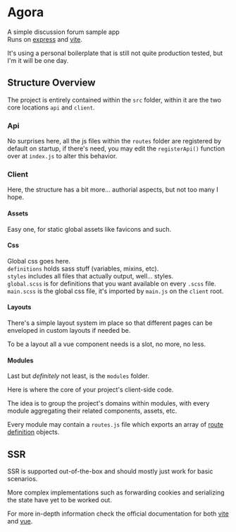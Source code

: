 # Agora

A simple discussion forum sample app  
Runs on [express](https://expressjs.com/) and [vite](https://vitejs.dev/).

It's using a personal boilerplate that is still not quite production tested,
but I'm it will be one day.

## Structure Overview
The project is entirely contained within the `src` folder,
within it are the two core locations `api` and `client`.

### Api
No surprises here, all the js files within the `routes`
folder are registered by default on startup, if there's
need, you may edit the `registerApi()` function over at
`index.js` to alter this behavior.


### Client
Here, the structure has a bit more... authorial aspects,
but not too many I hope.


#### Assets
Easy one, for static global assets like favicons and such.


#### Css
Global css goes here.  
`definitions` holds sass stuff (variables, mixins, etc).  
`styles` includes all files that actually output, well... styles.  
`global.scss` is for definitions that you want available on every `.scss` file.  
`main.scss` is the global css file, it's imported by `main.js` on the `client` root.


#### Layouts
There's a simple layout system im place so that different
pages can be enveloped in custom layouts if needed be.

To be a layout all a vue component needs is a slot, no more, no less.


#### Modules
Last but _definitely_ not least, is the `modules` folder.

Here is where the core of your project's client-side code.

The idea is to group the project's domains within modules,
with every module aggregating their related components,
assets, etc.

Every module may contain a `routes.js` file which exports
an array of [route definition](https://next.router.vuejs.org/api/#routerecordraw)
objects.

## SSR

SSR is supported out-of-the-box and should mostly just work
for basic scenarios.

More complex implementations such as forwarding cookies
and serializing the state have yet to be worked out.

For more in-depth information check the  official
documentation for both [vite](https://vitejs.dev/guide/ssr.html)
and [vue](https://v3.vuejs.org/guide/ssr/introduction.html#what-is-server-side-rendering-ssr).
